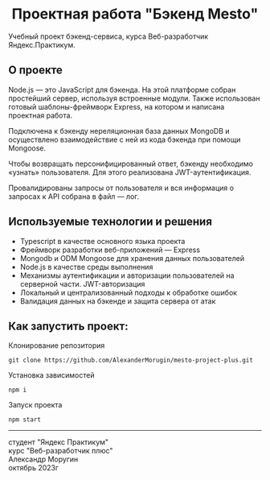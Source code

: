 <h1 align="center">Проектная работа "Бэкенд Mesto"</h1>

Учебный проект бэкенд-сервиса, курса Веб-разработчик Яндекс.Практикум.

## О проекте ##

Node.js — это JavaScript для бэкенда. На этой платформе собран простейший сервер, используя встроенные модули. Также использован готовый шаблоны-фреймворк Express, на котором и написана проектная работа.

Подключена к бэкенду нереляционная база данных MongoDB и осуществлено взаимодействие с ней из кода бэкенда при помощи Mongoose.

Чтобы возвращать персонифицированный ответ, бэкенду необходимо «узнать» пользователя. Для этого реализована JWT-аутентификация.

Провалидированы запросы от пользователя и вся информация о запросах к API собрана в файл — лог. 

## Используемые технологии и решения ##
- Typescript в качестве основного языка проекта
- Фреймворк разработки веб-приложений — Express
- Mongodb и ODM Mongoose для хранения данных пользователей
- Node.js в качестве среды выполнения
- Механизмы аутентификации и авторизации пользователей на серверной части. JWT-авторизация
- Локальный и централизованный подходы к обработке ошибок
- Валидация данных на бэкенде и защита сервера от атак

## Как запустить проект: ##
Клонирование репозитория
```
git clone https://github.com/AlexanderMorugin/mesto-project-plus.git
```
Установка зависимостей
```
npm i
```
Запуск проекта
```
npm start
```

--------
студент "Яндекс Практикум"\
курс "Веб-разработчик плюс"\
Александр Моругин\
октябрь 2023г
